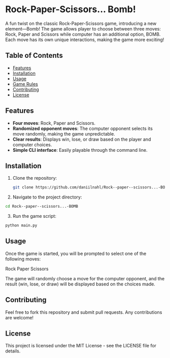 # Rock-Paper-Scissors... Bomb!

A fun twist on the classic Rock-Paper-Scissors game, introducing a new element—Bomb! The game allows player to choose between three moves: Rock, Paper and Scissors while computer has an additional option, BOMB. Each move has its own unique interactions, making the game more exciting!

## Table of Contents
- [Features](#features)
- [Installation](#installation)
- [Usage](#usage)
- [Game Rules](#game-rules)
- [Contributing](#contributing)
- [License](#license)

## Features
- **Four moves**: Rock, Paper and Scissors.
- **Randomized opponent moves**: The computer opponent selects its move randomly, making the game unpredictable.
- **Clear results**: Displays win, lose, or draw based on the player and computer choices.
- **Simple CLI interface**: Easily playable through the command line.

## Installation

1. Clone the repository:
   ```bash
   git clone https://github.com/daniilnahl/Rock--paper--scissors...-BOMB.git
   ```
2. Navigate to the project directory:
  ```bash
  cd Rock--paper--scissors...-BOMB
  ```
3. Run the game script:
  ```bash
  python main.py
  ```
## Usage
Once the game is started, you will be prompted to select one of the following moves:

Rock
Paper
Scissors

The game will randomly choose a move for the computer opponent, and the result (win, lose, or draw) will be displayed based on the choices made.


## Contributing
Feel free to fork this repository and submit pull requests. Any contributions are welcome!

## License
This project is licensed under the MIT License - see the LICENSE file for details.
